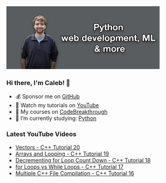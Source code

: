 <img src="github-cover-photo-my-face.jpg" width="400px" />

### Hi there, I'm Caleb! 🍛

- 💰 Sponsor me on [GitHub](https://github.com/sponsors/CalebCurry)
- 🎥 Watch my tutorials on [YouTube](https://www.youtube.com/calebthevideomaker2)
- 📗 My courses on [CodeBreakthrough](https://www.codebreakthrough.com)
- 🤔 I’m currently studying: [Python](https://www.youtube.com/watch?v=s3IvdkCq2_c&t=4254s)

### Latest YouTube Videos
<!-- YOUTUBE:START -->
- [Vectors - C++ Tutorial 20](https://www.youtube.com/watch?v=dQG41m6vf3A)
- [Arrays and Looping - C++ Tutorial 19](https://www.youtube.com/watch?v=FaZfCuNpdg8)
- [Decrementing for Loop Count Down - C++ Tutorial 18](https://www.youtube.com/watch?v=FmMJMamULno)
- [for Loops vs While Loops - C++ Tutorial 17](https://www.youtube.com/watch?v=1ZhYkGe_fOM)
- [Multiple C++ File Compilation - C++ Tutorial 16](https://www.youtube.com/watch?v=NiQGf25sHys)
<!-- YOUTUBE:END -->
